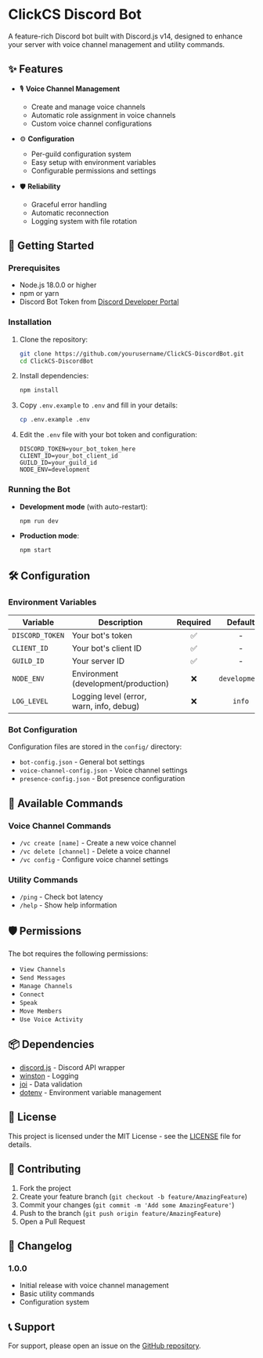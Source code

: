 # ClickCS Discord Bot

A feature-rich Discord bot built with Discord.js v14, designed to enhance your server with voice channel management and utility commands.

## ✨ Features

- 🎙️ **Voice Channel Management**
  - Create and manage voice channels
  - Automatic role assignment in voice channels
  - Custom voice channel configurations

- ⚙️ **Configuration**
  - Per-guild configuration system
  - Easy setup with environment variables
  - Configurable permissions and settings

- 🛡️ **Reliability**
  - Graceful error handling
  - Automatic reconnection
  - Logging system with file rotation

## 🚀 Getting Started

### Prerequisites

- Node.js 18.0.0 or higher
- npm or yarn
- Discord Bot Token from [Discord Developer Portal](https://discord.com/developers/applications)

### Installation

1. Clone the repository:
   ```bash
   git clone https://github.com/yourusername/ClickCS-DiscordBot.git
   cd ClickCS-DiscordBot
   ```

2. Install dependencies:
   ```bash
   npm install
   ```

3. Copy `.env.example` to `.env` and fill in your details:
   ```bash
   cp .env.example .env
   ```

4. Edit the `.env` file with your bot token and configuration:
   ```env
   DISCORD_TOKEN=your_bot_token_here
   CLIENT_ID=your_bot_client_id
   GUILD_ID=your_guild_id
   NODE_ENV=development
   ```

### Running the Bot

- **Development mode** (with auto-restart):
  ```bash
  npm run dev
  ```

- **Production mode**:
  ```bash
  npm start
  ```

## 🛠️ Configuration

### Environment Variables

| Variable | Description | Required | Default |
|----------|-------------|:--------:|:-------:|
| `DISCORD_TOKEN` | Your bot's token | ✅ | - |
| `CLIENT_ID` | Your bot's client ID | ✅ | - |
| `GUILD_ID` | Your server ID | ✅ | - |
| `NODE_ENV` | Environment (development/production) | ❌ | `development` |
| `LOG_LEVEL` | Logging level (error, warn, info, debug) | ❌ | `info` |

### Bot Configuration

Configuration files are stored in the `config/` directory:

- `bot-config.json` - General bot settings
- `voice-channel-config.json` - Voice channel settings
- `presence-config.json` - Bot presence configuration

## 🤖 Available Commands

### Voice Channel Commands

- `/vc create [name]` - Create a new voice channel
- `/vc delete [channel]` - Delete a voice channel
- `/vc config` - Configure voice channel settings

### Utility Commands

- `/ping` - Check bot latency
- `/help` - Show help information

## 🛡️ Permissions

The bot requires the following permissions:

- `View Channels`
- `Send Messages`
- `Manage Channels`
- `Connect`
- `Speak`
- `Move Members`
- `Use Voice Activity`

## 📦 Dependencies

- [discord.js](https://discord.js.org/) - Discord API wrapper
- [winston](https://github.com/winstonjs/winston) - Logging
- [joi](https://joi.dev/) - Data validation
- [dotenv](https://github.com/motdotla/dotenv) - Environment variable management

## 📝 License

This project is licensed under the MIT License - see the [LICENSE](LICENSE) file for details.

## 🤝 Contributing

1. Fork the project
2. Create your feature branch (`git checkout -b feature/AmazingFeature`)
3. Commit your changes (`git commit -m 'Add some AmazingFeature'`)
4. Push to the branch (`git push origin feature/AmazingFeature`)
5. Open a Pull Request

## 📜 Changelog

### 1.0.0
- Initial release with voice channel management
- Basic utility commands
- Configuration system

## 📞 Support

For support, please open an issue on the [GitHub repository](https://github.com/yourusername/ClickCS-DiscordBot/issues).
